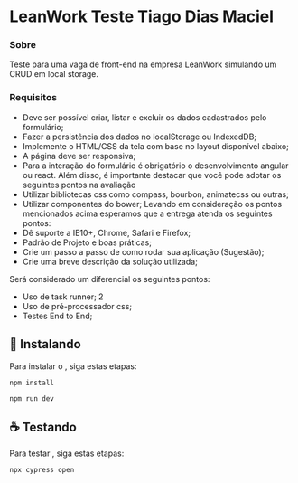    
# LeanWork Teste Tiago Dias Maciel


### Sobre

Teste para uma vaga de front-end na empresa LeanWork simulando um CRUD em local storage.

### Requisitos
- Deve ser possível criar, listar e excluir os dados cadastrados pelo formulário;
- Fazer a persistência dos dados no localStorage ou IndexedDB;
- Implemente o HTML/CSS da tela com base no layout disponível abaixo;
- A página deve ser responsiva;
- Para a interação do formulário é obrigatório o desenvolvimento angular ou react.
Além disso, é importante destacar que você pode adotar os seguintes pontos na
avaliação
- Utilizar bibliotecas css como compass, bourbon, animatecss ou outras;
- Utilizar componentes do bower; Levando em consideração os pontos mencionados
acima esperamos que a entrega atenda os seguintes pontos:
- Dê suporte a IE10+, Chrome, Safari e Firefox;
- Padrão de Projeto e boas práticas;
- Crie um passo a passo de como rodar sua aplicação (Sugestão);
- Crie uma breve descrição da solução utilizada;

Será considerado um diferencial os seguintes pontos:

- Uso de task runner; 2
- Uso de pré-processador css;
- Testes End to End;

## 🚀 Instalando <LeanWorkTeste>

Para instalar o <LeanWorkTeste>, siga estas etapas:

```
npm install
```

```
npm run dev
```

## ☕ Testando <LeanWorkTeste>

Para testar <LeanWorkTeste>, siga estas etapas:

```
npx cypress open
```